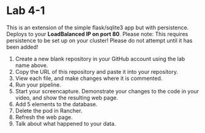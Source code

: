# Lab 4-1

This is an extension of the simple flask/sqlite3 app but with persistence.  Deploys to your __LoadBalanced IP on port 80__.  Please note: This requires persistence to be set up on your cluster!  Please do not attempt until it has been added!

1) Create a new blank repository in your GitHub account using the lab name above.
2) Copy the URL of this repository and paste it into your repository.
3) View each file, and make changes where it is commented.
4) Run your pipeline.
5) Start your screencapture. Demonstrate your changes to the code in your video, and show the resulting web page.
6) Add 5 elements to the database.
7) Delete the pod in Rancher.
8) Refresh the web page.
9) Talk about what happened to your data.

